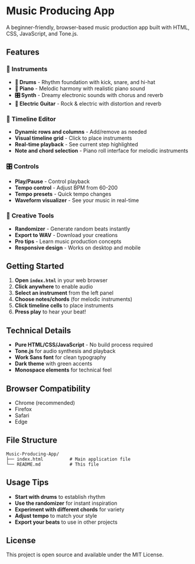 # Music Producing App

A beginner-friendly, browser-based music production app built with HTML, CSS, JavaScript, and Tone.js.

## Features

### 🎵 **Instruments**
- **🥁 Drums** - Rhythm foundation with kick, snare, and hi-hat
- **🎹 Piano** - Melodic harmony with realistic piano sound
- **🎛️ Synth** - Dreamy electronic sounds with chorus and reverb
- **🎸 Electric Guitar** - Rock & electric with distortion and reverb

### 🎼 **Timeline Editor**
- **Dynamic rows and columns** - Add/remove as needed
- **Visual timeline grid** - Click to place instruments
- **Real-time playback** - See current step highlighted
- **Note and chord selection** - Piano roll interface for melodic instruments

### 🎛️ **Controls**
- **Play/Pause** - Control playback
- **Tempo control** - Adjust BPM from 60-200
- **Tempo presets** - Quick tempo changes
- **Waveform visualizer** - See your music in real-time

### 🎲 **Creative Tools**
- **Randomizer** - Generate random beats instantly
- **Export to WAV** - Download your creations
- **Pro tips** - Learn music production concepts
- **Responsive design** - Works on desktop and mobile

## Getting Started

1. **Open `index.html`** in your web browser
2. **Click anywhere** to enable audio
3. **Select an instrument** from the left panel
4. **Choose notes/chords** (for melodic instruments)
5. **Click timeline cells** to place instruments
6. **Press play** to hear your beat!

## Technical Details

- **Pure HTML/CSS/JavaScript** - No build process required
- **Tone.js** for audio synthesis and playback
- **Work Sans font** for clean typography
- **Dark theme** with green accents
- **Monospace elements** for technical feel

## Browser Compatibility

- Chrome (recommended)
- Firefox
- Safari
- Edge

## File Structure

```
Music-Producing-App/
├── index.html          # Main application file
└── README.md           # This file
```

## Usage Tips

- **Start with drums** to establish rhythm
- **Use the randomizer** for instant inspiration
- **Experiment with different chords** for variety
- **Adjust tempo** to match your style
- **Export your beats** to use in other projects

## License

This project is open source and available under the MIT License.